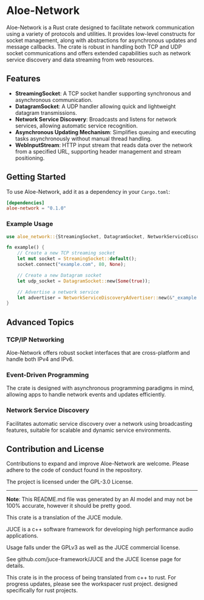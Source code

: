 # Aloe-Network

Aloe-Network is a Rust crate designed to facilitate network communication using a variety of protocols and utilities. It provides low-level constructs for socket management, along with abstractions for asynchronous updates and message callbacks. The crate is robust in handling both TCP and UDP socket communications and offers extended capabilities such as network service discovery and data streaming from web resources.

## Features

- **StreamingSocket**: A TCP socket handler supporting synchronous and asynchronous communication.
- **DatagramSocket**: A UDP handler allowing quick and lightweight datagram transmissions.
- **Network Service Discovery**: Broadcasts and listens for network services, allowing automatic service recognition.
- **Asynchronous Updating Mechanism**: Simplifies queuing and executing tasks asynchronously without manual thread handling.
- **WebInputStream**: HTTP input stream that reads data over the network from a specified URL, supporting header management and stream positioning.

## Getting Started

To use Aloe-Network, add it as a dependency in your `Cargo.toml`:
```toml
[dependencies]
aloe-network = "0.1.0"
```

### Example Usage

```rust
use aloe_network::{StreamingSocket, DatagramSocket, NetworkServiceDiscoveryAdvertiser};

fn example() {
    // Create a new TCP streaming socket
    let mut socket = StreamingSocket::default();
    socket.connect("example.com", 80, None);

    // Create a new Datagram socket
    let udp_socket = DatagramSocket::new(Some(true));

    // Advertise a network service
    let advertiser = NetworkServiceDiscoveryAdvertiser::new(&"_example._tcp", &"Example Service", 0, 5000, None);
}
```

## Advanced Topics

### TCP/IP Networking
Aloe-Network offers robust socket interfaces that are cross-platform and handle both IPv4 and IPv6. 

### Event-Driven Programming
The crate is designed with asynchronous programming paradigms in mind, allowing apps to handle network events and updates efficiently.

### Network Service Discovery
Facilitates automatic service discovery over a network using broadcasting features, suitable for scalable and dynamic service environments.

## Contribution and License

Contributions to expand and improve Aloe-Network are welcome. Please adhere to the code of conduct found in the repository.

The project is licensed under the GPL-3.0 License. 

---

**Note**: This README.md file was generated by an AI model and may not be 100% accurate, however it should be pretty good.


This crate is a translation of the JUCE module.

JUCE is a c++ software framework for developing high performance audio applications.

Usage falls under the GPLv3 as well as the JUCE commercial license.

See github.com/juce-framework/JUCE and the JUCE license page for details.

This crate is in the process of being translated from c++ to rust. For progress updates, please see the workspacer rust project. designed specifically for rust projects.
